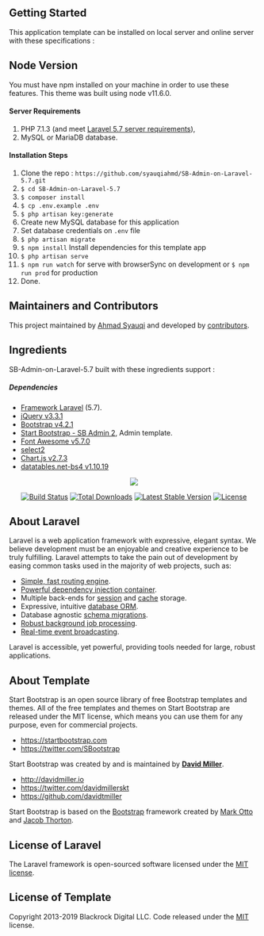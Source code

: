 ## Getting Started
This application template can be installed on local server and online server with these specifications :

## Node Version
You must have npm installed on your machine in order to use these features. This theme was built using node v11.6.0. 

#### Server Requirements
1. PHP 7.1.3 (and meet [Laravel 5.7 server requirements](https://laravel.com/docs/5.7#server-requirements)),
2. MySQL or MariaDB database.

#### Installation Steps

1. Clone the repo : `https://github.com/syauqiahmd/SB-Admin-on-Laravel-5.7.git`
2. `$ cd SB-Admin-on-Laravel-5.7`
3. `$ composer install`
4. `$ cp .env.example .env`
5. `$ php artisan key:generate`
6. Create new MySQL database for this application
7. Set database credentials on `.env` file
8. `$ php artisan migrate`
9. `$ npm install` Install dependencies for this template app
10. `$ php artisan serve`
11. `$ npm run watch` for serve with browserSync on development or `$ npm run prod` for production
12. Done.

## Maintainers and Contributors

This project maintained by [Ahmad Syauqi](https://github.com/syauqiahmd) and developed by [contributors](https://github.com/syauqiahmd/SB-Admin-on-Laravel-5.7/graphs/contributors).

## Ingredients

SB-Admin-on-Laravel-5.7 built with these ingredients support :

##### Dependencies
* [Framework Laravel](https://laravel.com/docs/5.7) (5.7).
* [jQuery v3.3.1](https://jquery.com/)
* [Bootstrap v4.2.1](https://getbootstrap.com/docs/4.2/getting-started/introduction/)
* [Start Bootstrap - SB Admin 2](https://startbootstrap.com/themes/sb-admin-2/), Admin template.
* [Font Awesome v5.7.0](https://fontawesome.com/start)
* [select2](https://select2.org/)
* [Chart.js v2.7.3](https://www.chartjs.org)
* [datatables.net-bs4 v1.10.19](https://github.com/DataTables/Dist-DataTables-Bootstrap4)

<p align="center"><img src="https://laravel.com/assets/img/components/logo-laravel.svg"></p>

<p align="center">
<a href="https://travis-ci.org/laravel/framework"><img src="https://travis-ci.org/laravel/framework.svg" alt="Build Status"></a>
<a href="https://packagist.org/packages/laravel/framework"><img src="https://poser.pugx.org/laravel/framework/d/total.svg" alt="Total Downloads"></a>
<a href="https://packagist.org/packages/laravel/framework"><img src="https://poser.pugx.org/laravel/framework/v/stable.svg" alt="Latest Stable Version"></a>
<a href="https://packagist.org/packages/laravel/framework"><img src="https://poser.pugx.org/laravel/framework/license.svg" alt="License"></a>
</p>

## About Laravel

Laravel is a web application framework with expressive, elegant syntax. We believe development must be an enjoyable and creative experience to be truly fulfilling. Laravel attempts to take the pain out of development by easing common tasks used in the majority of web projects, such as:

- [Simple, fast routing engine](https://laravel.com/docs/routing).
- [Powerful dependency injection container](https://laravel.com/docs/container).
- Multiple back-ends for [session](https://laravel.com/docs/session) and [cache](https://laravel.com/docs/cache) storage.
- Expressive, intuitive [database ORM](https://laravel.com/docs/eloquent).
- Database agnostic [schema migrations](https://laravel.com/docs/migrations).
- [Robust background job processing](https://laravel.com/docs/queues).
- [Real-time event broadcasting](https://laravel.com/docs/broadcasting).

Laravel is accessible, yet powerful, providing tools needed for large, robust applications.

## About Template

Start Bootstrap is an open source library of free Bootstrap templates and themes. All of the free templates and themes on Start Bootstrap are released under the MIT license, which means you can use them for any purpose, even for commercial projects.

-   <https://startbootstrap.com>
-   <https://twitter.com/SBootstrap>

Start Bootstrap was created by and is maintained by **[David Miller](http://davidmiller.io/)**.

-   <http://davidmiller.io>
-   <https://twitter.com/davidmillerskt>
-   <https://github.com/davidtmiller>

Start Bootstrap is based on the [Bootstrap](http://getbootstrap.com/) framework created by [Mark Otto](https://twitter.com/mdo) and [Jacob Thorton](https://twitter.com/fat).

## License of Laravel

The Laravel framework is open-sourced software licensed under the [MIT license](https://opensource.org/licenses/MIT).

## License of Template

Copyright 2013-2019 Blackrock Digital LLC. Code released under the [MIT](https://github.com/syauqiahmd/SB-Admin-on-Laravel-5.7/blob/master/LICENSE-TEMPLATE) license.
